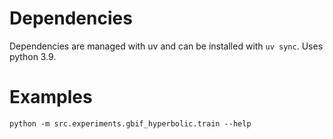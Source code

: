 # Dependencies

Dependencies are managed with uv and can be installed with `uv sync`. Uses python 3.9.

# Examples

`python -m src.experiments.gbif_hyperbolic.train --help`

